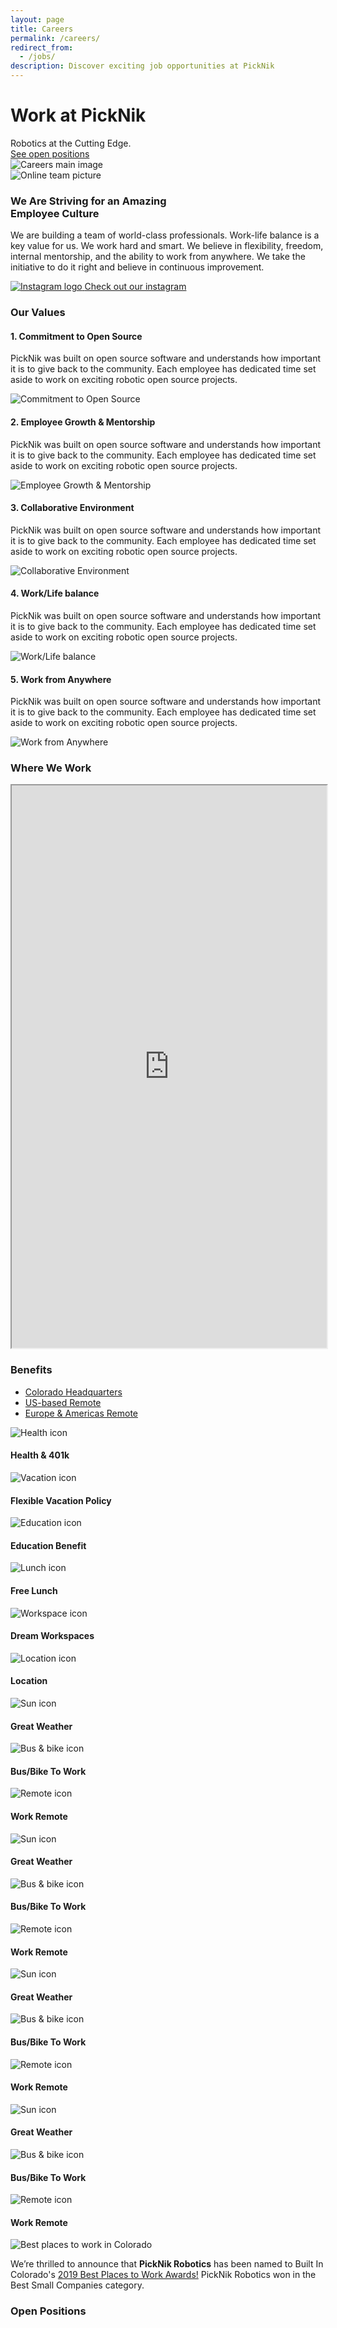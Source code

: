 ```yaml
---
layout: page
title: Careers
permalink: /careers/
redirect_from:
  - /jobs/
description: Discover exciting job opportunities at PickNik
---
```


<div class="container">
    <div class="careers-section-main">
        <div class="row justify-content-between align-items-center">
            <div class="col-12 col-lg-6">
              <div class="careers-section-main-title">
                <h1>Work at PickNik</h1>
                <span class="careers-section-main-title--small">Robotics at the Cutting Edge.</span>
                <div class="mt-4 mb-5">
                  <a class="btn text-uppercase" href="#positions">See open positions</a>
                </div>
              </div>
            </div>
            <div class="col-12 col-lg-5">
              <img src="/assets/images/careers/careers-main.jpg" alt="Careers main image" />
            </div>
        </div>
    </div>
</div>
<div class="container-fluid bg-grey">
  <div class="container">
    <div class="careers-card-wrapper">
      <div class="careers-card-single">
        <div class="col-12 col-xl-6">
          <div class="img-wrapper">
            <img src="../assets/images/careers/careers-team.jpg" alt="Online team picture" />
          </div>
        </div>
        <div class="col-12 col-xl-6">
          <div class="careers-card-single-content">
            <h3>We Are Striving for an Amazing<br/>Employee Culture</h3>
            <p>We are building a team of world-class professionals. Work-life balance is a key value for us. We work hard and smart. We believe in flexibility, freedom, internal mentorship, and the ability to work from anywhere. We take the initiative to do it right and believe in continuous improvement.
            </p>
            <a class="careers-card-instagram" target="_blank" href="https://www.instagram.com/picknik_robotics/">
              <img src="/assets/images/ig.svg" alt="Instagram logo" />
              <span>Check out our instagram</span>
            </a>
          </div>
        </div>
      </div>
    </div>
  </div>
</div>
<div class="container-fluid">
  <div class="container">
    <div class="careers-our-values">
      <div class="row align-items-center justify-content-center">
        <div class="col-sm-12">
            <h3 class="block-section__title text-center">Our Values</h3>
        </div>
        <div id="accordion">
          <div class="card">
            <div class="card-header" id="headingOne" data-toggle="collapse" data-target="#collapseOne" aria-expanded="true" aria-controls="collapseOne">
              <h4 class="mb-0">
                1. Commitment to Open Source
              </h4>
            </div>
            <div id="collapseOne" class="collapse show" aria-labelledby="headingOne" data-parent="#accordion">
              <div class="card-body">
                <p>
                  PickNik was built on open source software and understands how important it is to give back to the community. Each employee has dedicated time set aside to work on exciting robotic open source projects.
                </p>
                 <div class="img-wrapper">
                  <img src="/assets/images/careers/careers-our-values-1.png" alt="Commitment to Open Source" />
                </div>
              </div>
            </div>
          </div>
          <div class="card">
            <div class="card-header" id="headingTwo" data-toggle="collapse" data-target="#collapseTwo" aria-expanded="false" aria-controls="collapseTwo">
              <h4 class="mb-0">
                2. Employee Growth & Mentorship
              </h4>
            </div>
            <div id="collapseTwo" class="collapse" aria-labelledby="headingTwo" data-parent="#accordion">
              <div class="card-body">
                <p>
                  PickNik was built on open source software and understands how important it is to give back to the community. Each employee has dedicated time set aside to work on exciting robotic open source projects.
                </p>
                <div class="img-wrapper">
                  <img src="/assets/images/careers/careers-our-values-2.png" alt="Employee Growth & Mentorship" />
                </div>
              </div>
            </div>
          </div>
          <div class="card">
            <div class="card-header" id="headingThree" data-toggle="collapse" data-target="#collapseThree" aria-expanded="false" aria-controls="collapseThree">
              <h4 class="mb-0">
                3. Collaborative Environment
              </h4>
            </div>
            <div id="collapseThree" class="collapse" aria-labelledby="headingThree" data-parent="#accordion">
              <div class="card-body">
                <p>
                  PickNik was built on open source software and understands how important it is to give back to the community. Each employee has dedicated time set aside to work on exciting robotic open source projects.
                </p>
                <div class="img-wrapper">
                  <img src="/assets/images/careers/careers-our-values-3.png" alt="Collaborative Environment" />
                </div>
              </div>
            </div>
          </div>
          <div class="card">
            <div class="card-header" id="headingFour" data-toggle="collapse" data-target="#collapseFour" aria-expanded="false" aria-controls="collapseFour">
              <h4 class="mb-0">
                4. Work/Life balance
              </h4>
            </div>
            <div id="collapseFour" class="collapse" aria-labelledby="headingFour" data-parent="#accordion">
              <div class="card-body">
                <p>
                  PickNik was built on open source software and understands how important it is to give back to the community. Each employee has dedicated time set aside to work on exciting robotic open source projects.
                </p>
                <div class="img-wrapper">
                  <img src="/assets/images/careers/careers-our-values-4.png" alt="Work/Life balance" />
                </div>
              </div>
            </div>
          </div>
          <div class="card">
            <div class="card-header" id="headingFive" data-toggle="collapse" data-target="#collapseFive" aria-expanded="false" aria-controls="collapseFive">
              <h4 class="mb-0">
                5. Work from Anywhere
              </h4>
            </div>
            <div id="collapseFive" class="collapse" aria-labelledby="headingFive" data-parent="#accordion">
              <div class="card-body">
                <p>
                  PickNik was built on open source software and understands how important it is to give back to the community. Each employee has dedicated time set aside to work on exciting robotic open source projects.
                </p>
                <div class="img-wrapper">
                  <img src="/assets/images/careers/careers-our-values-5.png" alt="Work from Anywhere" />
                </div>
              </div>
            </div>
          </div>
        </div>
      </div>
    </div>
  </div>
</div>
<div class="container-fluid bg-grey">
  <div class="careers-map">
      <div class="row align-items-center justify-content-center">
        <div class="col-sm-12">
            <h3 class="block-section__title text-center">Where We Work</h3>
        </div>
        <iframe src="https://www.google.com/maps/d/embed?mid=1c_nCP7Fx0HIgAUNQ2w7iAhGT9rKP1-lo" width="100%" height="900px"></iframe>
      </div>
  </div>
</div>
<div class="container-fluid bg-grey">
  <div class="container">
    <div class="careers-perks-container">
      <div class="row align-items-center justify-content-center">
        <div class="col-sm-12">
            <h3 class="block-section__title text-center">Benefits</h3>
        </div>
        <div class="careers-perks-tabs">
          <ul class="nav nav-tabs" id="myTab" role="tablist">
            <li class="nav-item">
              <a class="nav-link active" id="colorado-tab" data-toggle="tab" href="#colorado" role="tab" aria-controls="colorado" aria-selected="true">Colorado Headquarters</a>
            </li>
            <li class="nav-item">
              <a class="nav-link" id="usbased-tab" data-toggle="tab" href="#usbased" role="tab" aria-controls="usbased" aria-selected="false">US-based Remote</a>
            </li>
            <li class="nav-item">
              <a class="nav-link" id="europe-tab" data-toggle="tab" href="#europe" role="tab" aria-controls="europe" aria-selected="false">Europe & Americas Remote</a>
            </li>
          </ul>
          <div class="tab-content" id="myTabContent">
            <div class="tab-pane fade show active" id="colorado" role="tabpanel" aria-labelledby="colorado-tab">
              <div class="careers-perks-wrapper">
                <div class="careers-perks">
                  <div class="img-wrapper careers-perks-smaller">
                    <img src="../assets/images/health.png" class="perksIcon" alt="Health icon" />
                  </div>
                  <h4>Health & 401k</h4>
                </div>
                <div class="careers-perks">
                  <div class="img-wrapper">
                    <img src="../assets/images/vacation-icon-2.png" class="perksIcon" alt="Vacation icon" />
                  </div>
                  <h4>Flexible Vacation Policy</h4>
                </div>
                <div class="careers-perks">
                  <div class="img-wrapper careers-perks-smaller">
                    <img src="../assets/images/education.png" class="perksIcon" alt="Education icon" />
                  </div>
                  <h4>Education Benefit</h4>
                </div>
                <div class="careers-perks">
                  <div class="img-wrapper">
                    <img src="../assets/images/lunch-icon-2.png" class="perksIcon" alt="Lunch icon" />
                  </div>
                  <h4>Free Lunch</h4>
                </div>
                <div class="careers-perks">
                  <div class="img-wrapper">
                    <img src="../assets/images/workspace-icon-2.png" class="perksIcon" alt="Workspace icon" />
                  </div>
                  <h4>Dream Workspaces</h4>
                </div>
                <div class="careers-perks">
                  <div class="img-wrapper">
                    <img src="../assets/images/location-icon-2.png" class="perksIcon" alt="Location icon" />
                  </div>
                  <h4>Location</h4>
                </div>
              </div>
            </div>
            <div class="tab-pane fade" id="usbased" role="tabpanel" aria-labelledby="usbased-tab">
              <div class="careers-perks-wrapper">
                <div class="careers-perks">
                  <div class="img-wrapper">
                    <img src="../assets/images/sun-icon-2.png" class="perksIcon" alt="Sun icon" />
                  </div>
                  <h4>Great Weather</h4>
                </div>
                <div class="careers-perks">
                  <div class="img-wrapper">
                    <img src="../assets/images/bus-bike-icon-2.png" class="perksIcon" alt="Bus & bike icon" />
                  </div>
                  <h4>Bus/Bike To Work</h4>
                </div>
                <div class="careers-perks">
                  <div class="img-wrapper careers-perks-smaller">
                    <img src="../assets/images/remote.png" class="perksIcon" alt="Remote icon" />
                  </div>
                  <h4>Work Remote</h4>
                </div>
                <div class="careers-perks">
                  <div class="img-wrapper">
                    <img src="../assets/images/sun-icon-2.png" class="perksIcon" alt="Sun icon" />
                  </div>
                  <h4>Great Weather</h4>
                </div>
                <div class="careers-perks">
                  <div class="img-wrapper">
                    <img src="../assets/images/bus-bike-icon-2.png" class="perksIcon" alt="Bus & bike icon" />
                  </div>
                  <h4>Bus/Bike To Work</h4>
                </div>
                <div class="careers-perks">
                  <div class="img-wrapper careers-perks-smaller">
                    <img src="../assets/images/remote.png" class="perksIcon" alt="Remote icon" />
                  </div>
                  <h4>Work Remote</h4>
                </div>
              </div>
            </div>
            <div class="tab-pane fade" id="usbased" role="tabpanel" aria-labelledby="usbased-tab">
              <div class="careers-perks-wrapper">
                <div class="careers-perks">
                  <div class="img-wrapper">
                    <img src="../assets/images/sun-icon-2.png" class="perksIcon" alt="Sun icon" />
                  </div>
                  <h4>Great Weather</h4>
                </div>
                <div class="careers-perks">
                  <div class="img-wrapper">
                    <img src="../assets/images/bus-bike-icon-2.png" class="perksIcon" alt="Bus & bike icon" />
                  </div>
                  <h4>Bus/Bike To Work</h4>
                </div>
                <div class="careers-perks">
                  <div class="img-wrapper careers-perks-smaller">
                    <img src="../assets/images/remote.png" class="perksIcon" alt="Remote icon" />
                  </div>
                  <h4>Work Remote</h4>
                </div>
                <div class="careers-perks">
                  <div class="img-wrapper">
                    <img src="../assets/images/sun-icon-2.png" class="perksIcon" alt="Sun icon" />
                  </div>
                  <h4>Great Weather</h4>
                </div>
                <div class="careers-perks">
                  <div class="img-wrapper">
                    <img src="../assets/images/bus-bike-icon-2.png" class="perksIcon" alt="Bus & bike icon" />
                  </div>
                  <h4>Bus/Bike To Work</h4>
                </div>
                <div class="careers-perks">
                  <div class="img-wrapper careers-perks-smaller">
                    <img src="../assets/images/remote.png" class="perksIcon" alt="Remote icon" />
                  </div>
                  <h4>Work Remote</h4>
                </div>
              </div>
            </div>
          </div>
        </div>
        <div class="col-sm-12">
          <div class="careers-best-places">
            <div class="careers-best-places__image-wrapper">
              <img src="../assets/images/best-place-to-work.png" alt="Best places to work in Colorado" />
            </div>
            <span class="careers-best-places__green-circle"></span>
            <p>We’re thrilled to announce that <b>PickNik Robotics</b> has been named to Built In Colorado's
            <a href="https://www.builtincolorado.com/companies/best-small-places-to-work-colorado-2019#picknik-robotics" target="_blank">2019 Best Places to Work Awards!</a> PickNik Robotics won in the Best Small Companies category.</p>
          </div>
        </div>
      </div>
    </div>
  </div>
</div>
<div class="container-fluid bg-grey">
  <div class="container">
    <div class="row align-items-center justify-content-center text-center">
    </div>
  </div>
</div>
<div class="container-fluid">
  <h3 class="collapses__title" id="open_positions">Open Positions</h3>
  <div id="grnhse_app"></div>
</div>

